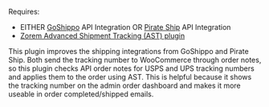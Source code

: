 Requires:
- EITHER [GoShippo](https://goshippo.com/) API Integration OR [Pirate Ship](https://www.pirateship.com/) API Integration
- [Zorem Advanced Shipment Tracking (AST) plugin](https://wordpress.org/plugins/woo-advanced-shipment-tracking/)

This plugin improves the shipping integrations from GoShippo and Pirate Ship. Both send the tracking number to WooCommerce through order notes, so this plugin checks API order notes for USPS and UPS tracking numbers and applies them to the order using AST. This is helpful because it shows the tracking number on the admin order dashboard and makes it more useable in order completed/shipped emails.
